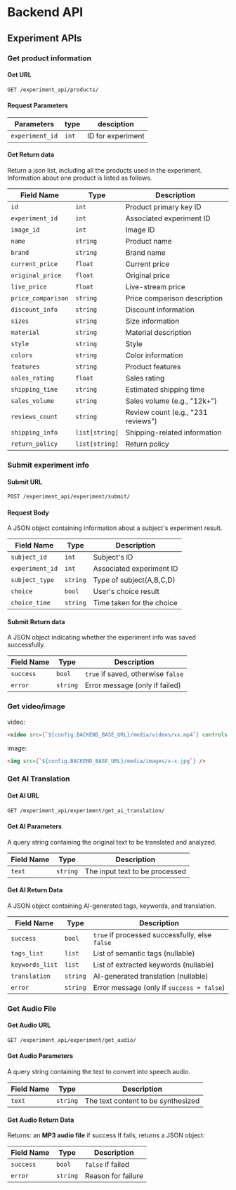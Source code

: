 # Backend API

## Experiment APIs

### Get product information

#### Get URL

```bash
GET /experiment_api/products/
```

#### Request Parameters

| Parameters      | type  | desciption    |
| --------------- | ----- | ------------- |
| `experiment_id` | `int` | ID for experiment |

#### Get Return data

Return a json list, including all the products used in the experiment.  
Information about one product is listed as follows.

| Field Name         | Type           | Description                        |
| ------------------ | -------------- | ---------------------------------- |
| `id`               | `int`          | Product primary key ID             |
| `experiment_id`    | `int`          | Associated experiment ID           |
| `image_id`         | `int`          | Image ID                           |
| `name`             | `string`       | Product name                       |
| `brand`            | `string`       | Brand name                         |
| `current_price`    | `float`        | Current price                      |
| `original_price`   | `float`        | Original price                     |
| `live_price`       | `float`        | Live-stream price                  |
| `price_comparison` | `string`       | Price comparison description       |
| `discount_info`    | `string`       | Discount information               |
| `sizes`            | `string`       | Size information                   |
| `material`         | `string`       | Material description               |
| `style`            | `string`       | Style                              |
| `colors`           | `string`       | Color information                  |
| `features`         | `string`       | Product features                   |
| `sales_rating`     | `float`        | Sales rating                       |
| `shipping_time`    | `string`       | Estimated shipping time            |
| `sales_volume`     | `string`       | Sales volume (e.g., "12k+")        |
| `reviews_count`    | `string`       | Review count (e.g., "231 reviews") |
| `shipping_info`    | `list[string]` | Shipping-related information       |
| `return_policy`    | `list[string]` | Return policy                      |

### Submit experiment info

#### Submit URL

```bash
POST /experiment_api/experiment/submit/
```

#### Request Body

A JSON object containing information about a subject's experiment result.

| Field Name      | Type     | Description                                    |
| --------------- | -------- | ---------------------------------------------- |
| `subject_id`    | `int`    | Subject's ID                                   |
| `experiment_id` | `int`    | Associated experiment ID                       |
| `subject_type`  | `string` | Type of subject(A,B,C,D)                       |
| `choice`        | `bool`   | User's choice result                           |
| `choice_time`   | `string` | Time taken for the choice                      |

#### Submit Return data

A JSON object indicating whether the experiment info was saved successfully.

| Field Name | Type     | Description                        |
| ---------- | -------- | ---------------------------------- |
| `success`  | `bool`   | `true` if saved, otherwise `false` |
| `error`    | `string` | Error message (only if failed)     |

### Get video/image

video:  

```html
<video src={`${config.BACKEND_BASE_URL}/media/videos/xx.mp4`} controls />
```  

image:  

```html
<img src={`${config.BACKEND_BASE_URL}/media/images/x-x.jpg`} />
```  

### Get AI Translation

#### Get AI URL

```bash
GET /experiment_api/experiment/get_ai_translation/
```

#### Get AI Parameters

A query string containing the original text to be translated and analyzed.

| Field Name | Type     | Description                    |
| ---------- | -------- | ------------------------------ |
| `text`     | `string` | The input text to be processed |

#### Get AI Return Data

A JSON object containing AI-generated tags, keywords, and translation.

| Field Name      | Type     | Description                                    |
| --------------- | -------- | ---------------------------------------------- |
| `success`       | `bool`   | `true` if processed successfully, else `false` |
| `tags_list`     | `list`   | List of semantic tags (nullable)               |
| `keywords_list` | `list`   | List of extracted keywords (nullable)          |
| `translation`   | `string` | AI-generated translation (nullable)            |
| `error`         | `string` | Error message (only if `success = false`)      |

### Get Audio File

#### Get Audio URL

```bash
GET /experiment_api/experiment/get_audio/
```

#### Get Audio Parameters

A query string containing the text to convert into speech audio.

| Field Name | Type     | Description                        |
| ---------- | -------- | ---------------------------------- |
| `text`     | `string` | The text content to be synthesized |

#### Get Audio Return Data

Returns: an **MP3 audio file** if success
If fails, returns a JSON object:

| Field Name | Type     | Description        |
| ---------- | -------- | ------------------ |
| `success`  | `bool`   | `false` if failed  |
| `error`    | `string` | Reason for failure |
